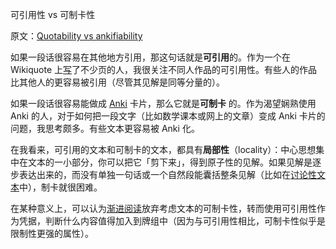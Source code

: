 可引用性 vs 可制卡性

原文：[Quotability vs ankifiability](https://wiki.issarice.com/wiki/Quotability_vs_ankifiability)

如果一段话很容易在其他地方引用，那这句话就是**可引用**的。作为一个在 Wikiquote 上[写](https://wiki.issarice.comhttps://en.wikiquote.org/wiki/Special:Contributions/Riceissa)了不少页的人，我很关注不同人作品的可引用性。有些人的作品比其他人的更容易被引用（尽管其见解是同等分量的）。

如果一段话很容易能做成 [Anki](https://wiki.issarice.com/wiki/Anki) 卡片，那么它就是**可制卡** 的。作为渴望娴熟使用 Anki 的人，对于如何把一段文字（比如数学课本或网上的文章）变成 Anki 卡片的问题，我思考颇多。有些文本更容易被 Anki 化。 

在我看来，可引用的文本和可制卡的文本，都具有**局部性**（locality）：中心思想集中在文本的一小部分，你可以把它「剪下来」，得到原子性的见解。如果见解是逐步表达出来的，而没有单独一句话或一个自然段能囊括整条见解（比如在[讨论性文本](https://wiki.issarice.com/wiki/Discursive_texts_are_difficult_to_ankify)中），制卡就很困难。

在某种意义上，可以认为[渐进阅读](https://wiki.issarice.com/wiki/Incremental_reading)放弃考虑文本的可制卡性，转而使用可引用性作为凭据，判断什么内容值得加入到牌组中（因为与可引用性相比，可制卡性似乎是限制性更强的属性）。